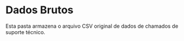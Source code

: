 # Dados Brutos

Esta pasta armazena o arquivo CSV original de dados de chamados de suporte técnico.
